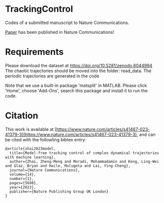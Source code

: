 # TrackingControl
Codes of a submitted manuscript to Nature Communications.

[Paper](https://www.nature.com/articles/s41467-023-41379-3) has been published in Nature Communications!

# Requirements
Please download the dataset at https://doi.org/10.5281/zenodo.8044994 <br>
The chaotic trajectories should be moved into the folder: read_data. The periodic trajectories are generated in the code

Note that we use a built-in package 'matsplit' in MATLAB. Please click 'Home', choose 'Add-Ons', search this package and install it to run the code.

# Citation
This work is available at [https://www.nature.com/articles/s41467-023-41379-3](https://www.nature.com/articles/s41467-023-41379-3), and can be cited with the followling bibtex entry:
```
@article{zhai2023model,
  title={Model-free tracking control of complex dynamical trajectories with machine learning},
  author={Zhai, Zheng-Meng and Moradi, Mohammadamin and Kong, Ling-Wei and Glaz, Bryan and Haile, Mulugeta and Lai, Ying-Cheng},
  journal={Nature Communications},
  volume={14},
  number={1},
  pages={5698},
  year={2023},
  publisher={Nature Publishing Group UK London}
}
```
